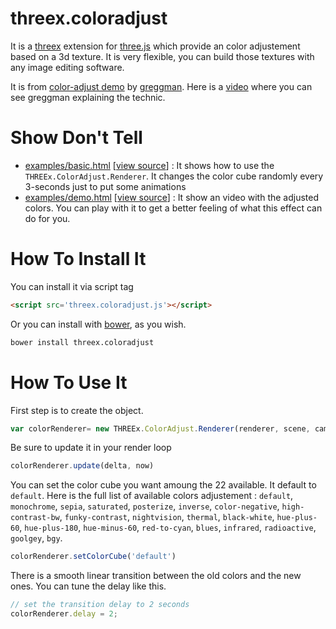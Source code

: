 threex.coloradjust
===================

It is a 
[threex](http://jeromeetienne.github.io/threex/) extension 
for 
[three.js](http://threejs.org)
which provide an color adjustement based on a 3d texture.
It is very flexible, you can build those textures with any image editing software.



It is from
[color-adjust demo](http://webglsamples.googlecode.com/hg/color-adjust/color-adjust.html)
by
[greggman](http://greggman.com/).
Here is a [video](http://www.youtube.com/watch?v=rfQ8rKGTVlg#t=25m03s)
where you can see greggman explaining the technic.

Show Don't Tell
===============
* [examples/basic.html](http://jeromeetienne.github.io/threex.coloradjust/examples/basic.html)
\[[view source](https://github.com/jeromeetienne/threex.coloradjust/blob/master/examples/basic.html)\] :
It shows how to use the ```THREEx.ColorAdjust.Renderer```.
It changes the color cube randomly every 3-seconds just to put some animations
* [examples/demo.html](http://jeromeetienne.github.io/threex.coloradjust/examples/demo.html)
\[[view source](https://github.com/jeromeetienne/threex.coloradjust/blob/master/examples/demo.html)\] :
It show an video with the adjusted colors. 
You can play with it to get a better feeling of what this effect can do for you.

How To Install It
=================

You can install it via script tag

```html
<script src='threex.coloradjust.js'></script>
```

Or you can install with [bower](http://bower.io/), as you wish.

```bash
bower install threex.coloradjust
```

How To Use It
=============

First step is to create the object.

```javascript
var colorRenderer= new THREEx.ColorAdjust.Renderer(renderer, scene, camera);
```

Be sure to update it in your render loop

```javascript
colorRenderer.update(delta, now)
```

You can set the color cube you want amoung the 22 available. It default to ```default```.
Here is the full list of available colors adjustement : ```default```,
```monochrome```,
```sepia```,
```saturated```,
```posterize```,
```inverse```,
```color-negative```,
```high-contrast-bw```,
```funky-contrast```,
```nightvision```,
```thermal```,
```black-white```,
```hue-plus-60```,
```hue-plus-180```,
```hue-minus-60```,
```red-to-cyan```,
```blues```,
```infrared```,
```radioactive```,
```goolgey```,
```bgy```.

```javascript
colorRenderer.setColorCube('default')	
```

There is a smooth linear transition between the old colors and the new ones. 
You can tune the delay like this.
	
```javascript
// set the transition delay to 2 seconds
colorRenderer.delay	= 2;
```

